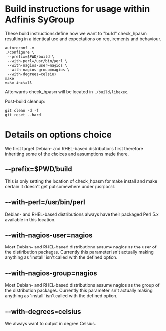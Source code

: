 # Build instructions for usage within Adfinis SyGroup

These build instructions define how we want to "build" check_hpasm
resulting in a identical use and expectations on requirements and behaviour.


```
autoreconf -v
./configure \
 --prefix=$PWD/build \
 --with-perl=/usr/bin/perl \
 --with-nagios-user=nagios \
 --with-nagios-group=nagios \
 --with-degrees=celsius
make
make install
```

Afterwards check_hpasm will be located in `./build/libexec`.

Post-build cleanup:
```
git clean -d -f
git reset --hard
```

# Details on options choice

We first target Debian- and RHEL-based distributions first therefore
inheriting some of the choices and assumptions made there.

## --prefix=$PWD/build

This is only setting the location of check_hpasm for make install and make
certain it doesn't get put somewhere under /usr/local.

## --with-perl=/usr/bin/perl

Debian- and RHEL-based distributions always have their packaged Perl 5.x available in this location.

## --with-nagios-user=nagios

Most Debian- and RHEL-based distributions assume nagios as the user of the distiribution packages.
Currently this parameter isn't actually making anything as 'install' isn't called with the defined option.

## --with-nagios-group=nagios

Most Debian- and RHEL-based distributions assume nagios as the group of the distribution packages.
Currently this parameter isn't actually making anything as 'install' isn't called with the defined option.

## --with-degrees=celsius

We always want to output in degree Celsius.
